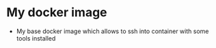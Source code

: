 # My docker image
- My base docker image which allows to ssh into container with some tools installed